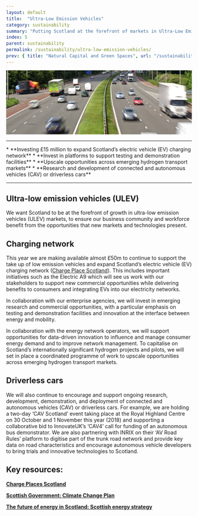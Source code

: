 ```yaml
---
layout: default
title:  "Ultra-Low Emission Vehicles"
category: sustainability
summary: "Putting Scotland at the forefront of markets in Ultra-Low Emission Vehicles."
index: 5
parent: sustainability
permalink: /sustainability/ultra-low-emission-vehicles/
prev: { title: "Natural Capital and Green Spaces", url: "/sustainability/natural-capital" }
---
```


![Vehicles Photo](/assets/images/pageimages/Sustainability4.jpg)
<br>
<hr>
* **Investing £15 million to expand Scotland’s electric vehicle (EV) charging network**
* **Invest in platforms to support testing and demonstration facilities**
* **Upscale opportunities across emerging hydrogen transport markets**
* **Research and development of connected and autonomous vehicles (CAV) or driverless cars**

<hr>

## Ultra-low emission vehicles (ULEV)

We want Scotland to be at the forefront of growth in ultra-low emission vehicles (ULEV) markets, to ensure our business community and workforce benefit from the opportunities that new markets and technologies present. 

## Charging network

This year we are making available almost £50m to continue to support the take up of low emission vehicles and expand Scotland’s electric vehicle (EV) charging network ([Charge Place Scotland](https://chargeplacescotland.org/)). This includes important initiatives such as the Electric A9 which will see us work with our stakeholders to support new commercial opportunities while delivering benefits to consumers and integrating EVs into our electricity networks.

In collaboration with our enterprise agencies, we will invest in emerging research and commercial opportunities, with a particular emphasis on testing and demonstration facilities and innovation at the interface between energy and mobility.

In collaboration with the energy network operators, we will support opportunities for data-driven innovation to influence and manage consumer energy demand and to improve network management. To capitalise on Scotland’s internationally significant hydrogen projects and pilots, we will set in place a coordinated programme of work to upscale opportunities across emerging hydrogen transport markets.

## Driverless cars

We will also continue to encourage and support ongoing research, development, demonstration, and deployment of connected and autonomous vehicles (CAV) or driverless cars. For example, we are holding a two-day ‘CAV Scotland’ event taking place at the Royal Highland Centre on 30 October and 1 November this year (2018) and supporting a collaborative bid to InnovateUK’s ‘CAV4’ call for funding of an autonomous bus demonstrator. We are also partnering with INRIX on their ‘AV Road Rules’ platform to digitise part of the trunk road network and provide key data on road characteristics and encourage autonomous vehicle developers to bring trials and innovative technologies to Scotland. 


## Key resources:
**[Charge Places Scotland](https://chargeplacescotland.org/)**

**[Scottish Government: Climate Change Plan](https://beta.gov.scot/publications/scottish-governments-climate-change-plan-third-report-proposals-policies-2018/pages/12/)**

**[The future of energy in Scotland: Scottish energy strategy](https://beta.gov.scot/publications/scottish-energy-strategy-future-energy-scotland-9781788515276/)**
